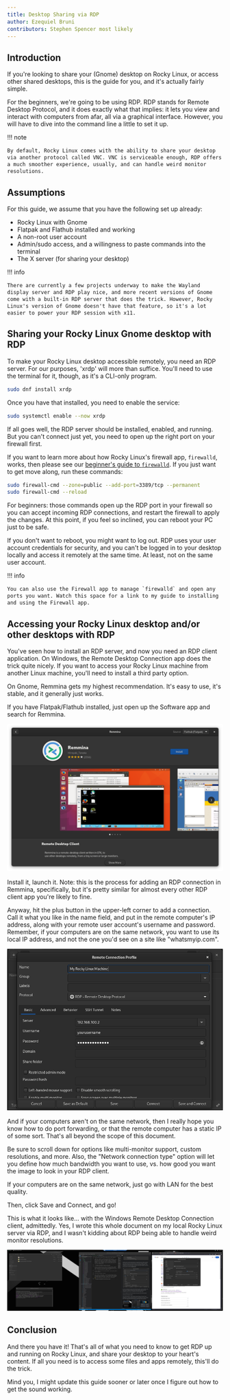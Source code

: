 ```yaml
---
title: Desktop Sharing via RDP
author: Ezequiel Bruni
contributors: Stephen Spencer most likely
---
```


## Introduction

If you're looking to share your (Gnome) desktop on Rocky Linux, or access other shared desktops, this is the guide for you, and it's actually fairly simple.

For the beginners, we're going to be using RDP. RDP stands for Remote Desktop Protocol, and it does exactly what that implies: it lets you view and interact with computers from afar, all via a graphical interface. However, you will have to dive into the command line a little to set it up.

!!! note
    
    By default, Rocky Linux comes with the ability to share your desktop via another protocol called VNC. VNC is serviceable enough, RDP offers a much smoother experience, usually, and can handle weird monitor resolutions.

## Assumptions

For this guide, we assume that you have the following set up already:

* Rocky Linux with Gnome
* Flatpak and Flathub installed and working
* A non-root user account
* Admin/sudo access, and a willingness to paste commands into the terminal
* The X server (for sharing your desktop)

!!! info
    
    There are currently a few projects underway to make the Wayland display server and RDP play nice, and more recent versions of Gnome come with a built-in RDP server that does the trick. However, Rocky Linux's version of Gnome doesn't have that feature, so it's a lot easier to power your RDP session with x11.

## Sharing your Rocky Linux Gnome desktop with RDP

To make your Rocky Linux desktop accessible remotely, you need an RDP server. For our purposes, 'xrdp' will more than suffice. You'll need to use the terminal for it, though, as it's a CLI-only program.

```bash
sudo dnf install xrdp
```

Once you have that installed, you need to enable the service:

```bash
sudo systemctl enable --now xrdp
```

If all goes well, the RDP server should be installed, enabled, and running. But you can't connect just yet, you need to open up the right port on your firewall first.

If you want to learn more about how Rocky Linux's firewall app, `firewalld`, works, then please see our [beginner's guide to `firewalld`](../../guides/security/firewalld-beginners.md). If you just want to get move along, run these commands:

```bash
sudo firewall-cmd --zone=public --add-port=3389/tcp --permanent
sudo firewall-cmd --reload
```
For beginners: those commands open up the RDP port in your firewall so you can accept incoming RDP connections, and restart the firewall to apply the changes. At this point, if you feel so inclined, you can reboot your PC just to be safe.

If you don't want to reboot, you might want to log out. RDP uses your user account credentials for security, and you can't be logged in to your desktop locally and access it remotely at the same time. At least, not on the same user account.

!!! info

    You can also use the Firewall app to manage `firewalld` and open any ports you want. Watch this space for a link to my guide to installing and using the Firewall app.

## Accessing your Rocky Linux desktop and/or other desktops with RDP

You've seen how to install an RDP server, and now you need an RDP client application. On Windows, the Remote Desktop Connection app does the trick quite nicely. If you want to access your Rocky Linux machine from another Linux machine, you'll need to install a third party option.

On Gnome, Remmina gets my highest recommendation. It's easy to use, it's stable, and it generally just works.

If you have Flatpak/Flathub installed, just open up the Software app and search for Remmina.

![The Gnome Software app on the Remmina page](images/rdp_images/01-remmina.png)

Install it, launch it. Note: this is the process for adding an RDP connection in Remmina, specifically, but it's pretty similar for almost every other RDP client app you're likely to fine. 

Anyway, hit the plus button in the upper-left corner to add a connection. Call it what you like in the name field, and put in the remote computer's IP address, along with your remote user account's username and password. Remember, if your computers are on the same network, you want to use its local IP address, and not the one you'd see on a site like "whatsmyip.com".

![The Remmina connection profile form](images/rdp_images/02-remmina-config.png)

And if your computers aren't on the same network, then I really hope you know how to do port forwarding, or that the remote computer has a static IP of some sort. That's all beyond the scope of this document.

Be sure to scroll down for options like multi-monitor support, custom resolutions, and more. Also, the "Network connection type" option will let you define how much bandwidth you want to use, vs. how good you want the image to look in your RDP client.

If your computers are on the same network, just go with LAN for the best quality.

Then, click Save and Connect, and go!

This is what it looks like... with the Windows Remote Desktop Connection client, admittedly. Yes, I wrote this whole document on my local Rocky Linux server via RDP, and I wasn't kidding about RDP being able to handle weird monitor resolutions.

![A screenshot of my docs-writing environment, at a 5120x1440p resolution](images/rdp_images/03-rdp-connection.jpg)

## Conclusion

And there you have it! That's all of what you need to know to get RDP up and running on Rocky Linux, and share your desktop to your heart's content. If all you need is to access some files and apps remotely, this'll do the trick.

Mind you, I might update this guide sooner or later once I figure out how to get the sound working.